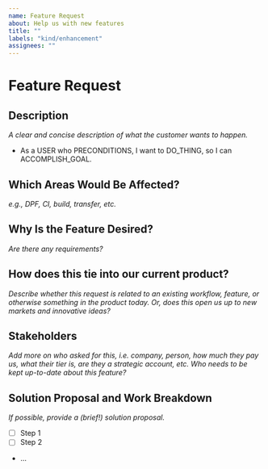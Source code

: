 ```yaml
---
name: Feature Request
about: Help us with new features
title: ""
labels: "kind/enhancement"
assignees: ""
---
```


# Feature Request

## Description

_A clear and concise description of what the customer wants to happen._

- As a USER who PRECONDITIONS, I want to DO_THING, so I can ACCOMPLISH_GOAL.

## Which Areas Would Be Affected?

_e.g., DPF, CI, build, transfer, etc._

## Why Is the Feature Desired?

_Are there any requirements?_

## How does this tie into our current product?

_Describe whether this request is related to an existing workflow, feature, or otherwise something in the product today. Or, does this open us up to new markets and innovative ideas?_

## Stakeholders

_Add more on who asked for this, i.e. company, person, how much they pay us, what their tier is, are they a strategic account, etc. Who needs to be kept up-to-date about this feature?_

## Solution Proposal and Work Breakdown

_If possible, provide a (brief!) solution proposal._

- [ ] Step 1
- [ ] Step 2
- ...
